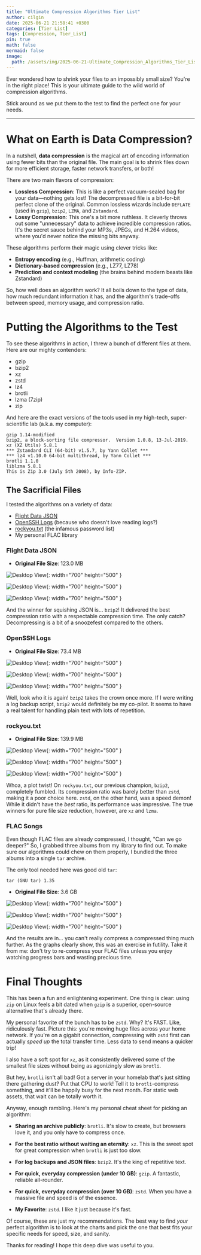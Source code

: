 ```yaml
---
title: "Ultimate Compression Algorithms Tier List"
author: cilgin
date: 2025-06-21 21:58:41 +0300
categories: [Tier List]
tags: [Compression, Tier_List]
pin: true
math: false
mermaid: false
image:
  path: /assets/img/2025-06-21-Ultimate_Compression_Algorithms_Tier_List/main.png
---
```


Ever wondered how to shrink your files to an impossibly small size? You're in the right place! This is your ultimate guide to the wild world of compression algorithms.

Stick around as we put them to the test to find the perfect one for your needs.

---

# What on Earth is Data Compression?

In a nutshell, **data compression** is the magical art of encoding information using fewer bits than the original file. The main goal is to shrink files down for more efficient storage, faster network transfers, or both!

There are two main flavors of compression:

- **Lossless Compression**: This is like a perfect vacuum-sealed bag for your data—nothing gets lost! The decompressed file is a bit-for-bit perfect clone of the original. Common lossless wizards include `DEFLATE` (used in `gzip`), `bzip2`, `LZMA`, and `Zstandard`.
- **Lossy Compression**: This one's a bit more ruthless. It cleverly throws out some "unnecessary" data to achieve incredible compression ratios. It's the secret sauce behind your MP3s, JPEGs, and H.264 videos, where you'd never notice the missing bits anyway.

These algorithms perform their magic using clever tricks like:

- **Entropy encoding** (e.g., Huffman, arithmetic coding)
- **Dictionary-based compression** (e.g., LZ77, LZ78)
- **Prediction and context modeling** (the brains behind modern beasts like Zstandard)

So, how well does an algorithm work? It all boils down to the type of data, how much redundant information it has, and the algorithm's trade-offs between speed, memory usage, and compression ratio.

# Putting the Algorithms to the Test

To see these algorithms in action, I threw a bunch of different files at them. Here are our mighty contenders:

- gzip
- bzip2
- xz
- zstd
- lz4
- brotli
- lzma (7zip)
- zip

And here are the exact versions of the tools used in my high-tech, super-scientific lab (a.k.a. my computer):

```text
gzip 1.14-modified
bzip2, a block-sorting file compressor.  Version 1.0.8, 13-Jul-2019.
xz (XZ Utils) 5.8.1
*** Zstandard CLI (64-bit) v1.5.7, by Yann Collet ***
*** lz4 v1.10.0 64-bit multithread, by Yann Collet ***
brotli 1.1.0
liblzma 5.8.1
This is Zip 3.0 (July 5th 2008), by Info-ZIP.
```

## The Sacrificial Files

I tested the algorithms on a variety of data:

- [Flight Data JSON](https://www.tablab.app/json/sample)
- [OpenSSH Logs](https://github.com/logpai/loghub) (because who doesn't love reading logs?)
- [rockyou.txt](https://github.com/brannondorsey/naive-hashcat/releases/download/data/rockyou.txt) (the infamous password list)
- My personal FLAC library

### Flight Data JSON

- **Original File Size**: 123.0 MB

![Desktop View](/assets/img/2025-06-21-Ultimate_Compression_Algorithms_Tier_List/photo1.png){: width="700" height="500" }

![Desktop View](/assets/img/2025-06-21-Ultimate_Compression_Algorithms_Tier_List/photo2.png){: width="700" height="500" }

![Desktop View](/assets/img/2025-06-21-Ultimate_Compression_Algorithms_Tier_List/photo3.png){: width="700" height="500" }

And the winner for squishing JSON is... `bzip2`! It delivered the best compression ratio with a respectable compression time. The only catch? Decompressing is a bit of a snoozefest compared to the others.

### OpenSSH Logs

- **Original File Size**: 73.4 MB

![Desktop View](/assets/img/2025-06-21-Ultimate_Compression_Algorithms_Tier_List/photo4.png){: width="700" height="500" }

![Desktop View](/assets/img/2025-06-21-Ultimate_Compression_Algorithms_Tier_List/photo5.png){: width="700" height="500" }

![Desktop View](/assets/img/2025-06-21-Ultimate_Compression_Algorithms_Tier_List/photo6.png){: width="700" height="500" }

Well, look who it is again! `bzip2` takes the crown once more. If I were writing a log backup script, `bzip2` would definitely be my co-pilot. It seems to have a real talent for handling plain text with lots of repetition.

### rockyou.txt

- **Original File Size**: 139.9 MB

![Desktop View](/assets/img/2025-06-21-Ultimate_Compression_Algorithms_Tier_List/photo7.png){: width="700" height="500" }

![Desktop View](/assets/img/2025-06-21-Ultimate_Compression_Algorithms_Tier_List/photo8.png){: width="700" height="500" }

![Desktop View](/assets/img/2025-06-21-Ultimate_Compression_Algorithms_Tier_List/photo9.png){: width="700" height="500" }

Whoa, a plot twist! On `rockyou.txt`, our previous champion, `bzip2`, completely fumbled. Its compression ratio was barely better than `zstd`, making it a poor choice here. `zstd`, on the other hand, was a speed demon! While it didn't have the _best_ ratio, its performance was impressive. The true winners for pure file size reduction, however, are `xz` and `lzma`.

### FLAC Songs

Even though FLAC files are already compressed, I thought, "Can we go deeper?" So, I grabbed three albums from my library to find out. To make sure our algorithms could chew on them properly, I bundled the three albums into a single `tar` archive.

The only tool needed here was good old `tar`:

```text
tar (GNU tar) 1.35
```

- **Original File Size**: 3.6 GB

![Desktop View](/assets/img/2025-06-21-Ultimate_Compression_Algorithms_Tier_List/photo10.png){: width="700" height="500" }

![Desktop View](/assets/img/2025-06-21-Ultimate_Compression_Algorithms_Tier_List/photo11.png){: width="700" height="500" }

![Desktop View](/assets/img/2025-06-21-Ultimate_Compression_Algorithms_Tier_List/photo12.png){: width="700" height="500" }

And the results are in... you can't really compress a compressed thing much further. As the graphs clearly show, this was an exercise in futility. Take it from me: don't try to re-compress your FLAC files unless you enjoy watching progress bars and wasting precious time.

# Final Thoughts

This has been a fun and enlightening experiment. One thing is clear: using `zip` on Linux feels a bit dated when `gzip` is a superior, open-source alternative that's already there.

My personal favorite of the bunch has to be `zstd`. Why? It's FAST. Like, ridiculously fast. Picture this: you're moving huge files across your home network. If you're on a gigabit connection, compressing with `zstd` first can actually _speed up_ the total transfer time. Less data to send means a quicker trip!

I also have a soft spot for `xz`, as it consistently delivered some of the smallest file sizes without being as agonizingly slow as `brotli`.

But hey, `brotli` isn't all bad! Got a server in your homelab that's just sitting there gathering dust? Put that CPU to work! Tell it to `brotli`-compress something, and it'll be happily busy for the next month. For static web assets, that wait can be totally worth it.

Anyway, enough rambling. Here's my personal cheat sheet for picking an algorithm:

- **Sharing an archive publicly**: `brotli`. It's slow to create, but browsers love it, and you only have to compress once.
- **For the best ratio without waiting an eternity**: `xz`. This is the sweet spot for great compression when `brotli` is just too slow.
- **For log backups and JSON files**: `bzip2`. It's the king of repetitive text.
- **For quick, everyday compression (under 10 GB)**: `gzip`. A fantastic, reliable all-rounder.
- **For quick, everyday compression (over 10 GB)**: `zstd`. When you have a massive file and speed is of the essence.

- **My Favorite**: `zstd`. I like it just because it's fast.

Of course, these are just my recommendations. The best way to find _your_ perfect algorithm is to look at the charts and pick the one that best fits your specific needs for speed, size, and sanity.

Thanks for reading! I hope this deep dive was useful to you.
